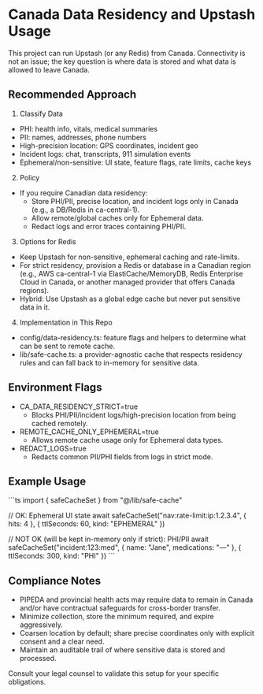 # Canada Data Residency and Upstash Usage

This project can run Upstash (or any Redis) from Canada. Connectivity is not an issue; the key question is where data is stored and what data is allowed to leave Canada.

## Recommended Approach

1) Classify Data
- PHI: health info, vitals, medical summaries
- PII: names, addresses, phone numbers
- High-precision location: GPS coordinates, incident geo
- Incident logs: chat, transcripts, 911 simulation events
- Ephemeral/non-sensitive: UI state, feature flags, rate limits, cache keys

2) Policy
- If you require Canadian data residency:
  - Store PHI/PII, precise location, and incident logs only in Canada (e.g., a DB/Redis in ca-central-1).
  - Allow remote/global caches only for Ephemeral data.
  - Redact logs and error traces containing PHI/PII.

3) Options for Redis
- Keep Upstash for non-sensitive, ephemeral caching and rate-limits.
- For strict residency, provision a Redis or database in a Canadian region (e.g., AWS ca-central-1 via ElastiCache/MemoryDB, Redis Enterprise Cloud in Canada, or another managed provider that offers Canada regions).
- Hybrid: Use Upstash as a global edge cache but never put sensitive data in it.

4) Implementation in This Repo
- config/data-residency.ts: feature flags and helpers to determine what can be sent to remote cache.
- lib/safe-cache.ts: a provider-agnostic cache that respects residency rules and can fall back to in-memory for sensitive data.

## Environment Flags

- CA_DATA_RESIDENCY_STRICT=true
  - Blocks PHI/PII/incident logs/high-precision location from being cached remotely.
- REMOTE_CACHE_ONLY_EPHEMERAL=true
  - Allows remote cache usage only for Ephemeral data types.
- REDACT_LOGS=true
  - Redacts common PII/PHI fields from logs in strict mode.

## Example Usage

\`\`\`ts
import { safeCacheSet } from "@/lib/safe-cache"

// OK: Ephemeral UI state
await safeCacheSet("nav:rate-limit:ip:1.2.3.4", { hits: 4 }, { ttlSeconds: 60, kind: "EPHEMERAL" })

// NOT OK (will be kept in-memory only if strict): PHI/PII
await safeCacheSet("incident:123:med", { name: "Jane", medications: "—" }, { ttlSeconds: 300, kind: "PHI" })
\`\`\`

## Compliance Notes

- PIPEDA and provincial health acts may require data to remain in Canada and/or have contractual safeguards for cross-border transfer.
- Minimize collection, store the minimum required, and expire aggressively.
- Coarsen location by default; share precise coordinates only with explicit consent and a clear need.
- Maintain an auditable trail of where sensitive data is stored and processed.

Consult your legal counsel to validate this setup for your specific obligations.
